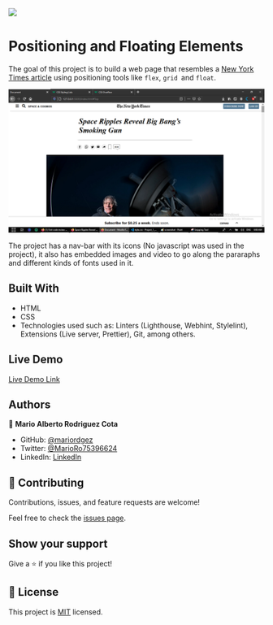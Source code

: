 ![](https://img.shields.io/badge/Microverse-blueviolet)

# Positioning and Floating Elements

The goal of this project is to build a web page that resembles a [New York Times article](https://www.nytimes.com/2014/03/18/science/space/detection-of-waves-in-space-buttresses-landmark-theory-of-big-bang.html?_r=0) using positioning tools like `flex`, `grid `and `float`. 

![screenshot](https://raw.githubusercontent.com/mariordgez/Project_1_HTML/project-1-microverse/images/screenshot.png)

The project has a nav-bar with its icons (No javascript was used in the project), it also has embedded images and video to go along the pararaphs and different kinds of fonts used in it.

## Built With

- HTML
- CSS
- Technologies used such as: Linters (Lighthouse, Webhint, Stylelint), Extensions (Live server, Prettier), Git, among others.

## Live Demo

[Live Demo Link](https://mariordgez.github.io/Project_1_HTML/)


## Authors

👤 **Mario Alberto Rodriguez Cota**

- GitHub: [@mariordgez](https://github.com/mariordgez)
- Twitter: [@MarioRo75396624](https://twitter.com/MarioRo75396624)
- LinkedIn: [LinkedIn](https://linkedin.com/in/mario-alberto-rodriguez-cota-a2860a205)



## 🤝 Contributing

Contributions, issues, and feature requests are welcome!

Feel free to check the [issues page](https://github.com/mariordgez/Project_1_HTML/issues).

## Show your support

Give a ⭐️ if you like this project!


## 📝 License

This project is [MIT](https://github.com/mariordgez/Project_1_HTML/blob/project-1-microverse/mit.md) licensed.
